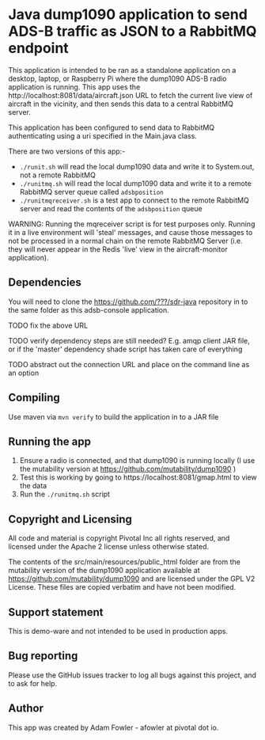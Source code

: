 # Java dump1090 application to send ADS-B traffic as JSON to a RabbitMQ endpoint

This application is intended to be ran as a standalone application on a desktop, laptop, or
Raspberry Pi where the dump1090 ADS-B radio application is running. This app uses the
http://localhost:8081/data/aircraft.json URL to fetch the current live view of aircraft
in the vicinity, and then sends this data to a central RabbitMQ server.

This application has been configured to send data to RabbitMQ authenticating using a uri 
specified in the Main.java class.

There are two versions of this app:-
- `./runit.sh` will read the local dump1090 data and write it to System.out, not a remote RabbitMQ
- `./runitmq.sh` will read the local dump1090 data and write it to a remote RabbitMQ server queue called `adsbposition`
- `./runitmqreceiver.sh` is a test app to connect to the remote RabbitMQ server and read the contents of the `adsbposition` queue

WARNING: Running the mqreceiver script is for test purposes only. Running it in a live environment will 'steal' messages,
and cause those messages to not be processed in a normal chain on the remote RabbitMQ Server (i.e. they will never appear
in the Redis 'live' view in the aircraft-monitor application).

## Dependencies

You will need to clone the https://github.com/???/sdr-java repository in to the same folder as this adsb-console application.

TODO fix the above URL

TODO verify dependency steps are still needed? E.g. amqp client JAR file, or if the 'master' dependency shade script has
taken care of everything

TODO abstract out the connection URL and place on the command line as an option

## Compiling

Use maven via `mvn verify` to build the application in to a JAR file

## Running the app

1. Ensure a radio is connected, and that dump1090 is running locally (I use the mutability version at https://github.com/mutability/dump1090 )
1. Test this is working by going to https://localhost:8081/gmap.html to view the data
1. Run the `./runitmq.sh` script

## Copyright and Licensing

All code and material is copyright Pivotal Inc all rights reserved, and licensed under the Apache 2 license unless
otherwise stated.

The contents of the src/main/resources/public_html folder are from the mutability version of the dump1090 application available at https://github.com/mutability/dump1090 and are licensed under the GPL V2 License. These files are copied verbatim and have not been modified.

## Support statement

This is demo-ware and not intended to be used in production apps.

## Bug reporting

Please use the GitHub issues tracker to log all bugs against this project, and to ask for help.

## Author

This app was created by Adam Fowler - afowler at pivotal dot io.

